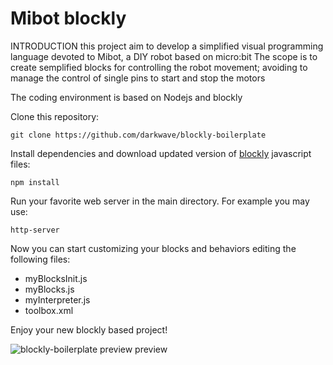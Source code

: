 # Mibot blockly

INTRODUCTION
this project aim to develop a simplified visual programming language devoted to Mibot, a DIY robot based on micro:bit
The scope is to create semplified blocks for controlling the robot movement; avoiding to manage the control of single pins to start and stop the motors

The coding environment is based on Nodejs and blockly 

Clone this repository:

```
git clone https://github.com/darkwave/blockly-boilerplate
```

Install dependencies and download updated version of [blockly](https://github.com/google/blockly) javascript files:

```
npm install
```

Run your favorite web server in the main directory. For example you may use:

```
http-server
```

Now you can start customizing your blocks and behaviors editing the following files:

* myBlocksInit.js
* myBlocks.js
* myInterpreter.js
* toolbox.xml

Enjoy your new blockly based project!

![blockly-boilerplate preview preview](https://github.com/darkwave/blockly-boilerplate/raw/master/screenshot.png)
